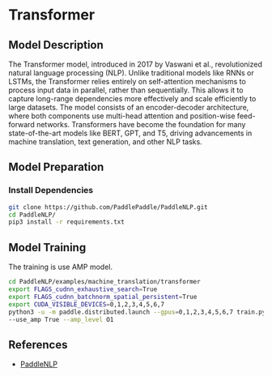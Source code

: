 # Transformer

## Model Description

The Transformer model, introduced in 2017 by Vaswani et al., revolutionized natural language processing (NLP). Unlike
traditional models like RNNs or LSTMs, the Transformer relies entirely on self-attention mechanisms to process input
data in parallel, rather than sequentially. This allows it to capture long-range dependencies more effectively and scale
efficiently to large datasets. The model consists of an encoder-decoder architecture, where both components use
multi-head attention and position-wise feed-forward networks. Transformers have become the foundation for many
state-of-the-art models like BERT, GPT, and T5, driving advancements in machine translation, text generation, and other
NLP tasks.

## Model Preparation

### Install Dependencies

```sh
git clone https://github.com/PaddlePaddle/PaddleNLP.git
cd PaddleNLP/
pip3 install -r requirements.txt
```

## Model Training

The training is use AMP model.

```sh
cd PaddleNLP/examples/machine_translation/transformer
export FLAGS_cudnn_exhaustive_search=True
export FLAGS_cudnn_batchnorm_spatial_persistent=True
export CUDA_VISIBLE_DEVICES=0,1,2,3,4,5,6,7
python3 -u -m paddle.distributed.launch --gpus=0,1,2,3,4,5,6,7 train.py --config ./configs/transformer.big.yaml \
--use_amp True --amp_level O1
```

## References

- [PaddleNLP](https://github.com/PaddlePaddle/PaddleNLP)
